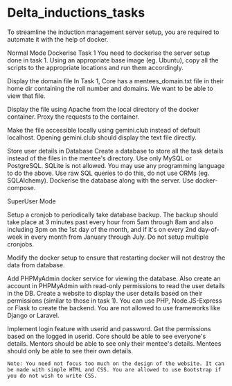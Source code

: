 # Delta_inductions_tasks

To streamline the induction management server setup, you are required to automate it with the help of docker.

Normal Mode
Dockerise Task 1
You need to dockerise the server setup done in task 1.
Using an appropriate base image (eg. Ubuntu), copy all the scripts to the appropriate locations and run them accordingly.

Display the domain file
In Task 1, Core has a mentees_domain.txt file in their home dir containing the roll number and domains. We want to be able to view that file.
  
Display the file using Apache from the local directory of the docker container. Proxy the requests to the container.

Make the file accessible locally using gemini.club instead of default localhost. Opening gemini.club should display the text file directly.

Store user details in Database
Create a database to store all the task details instead of the files in the mentee's directory.
Use only MySQL or PostgreSQL. SQLite is not allowed. You may use any programming language to do the above. Use raw SQL queries to do this, do not use ORMs (eg. SQLAlchemy).
Dockerise the database along with the server. Use docker-compose.


SuperUser Mode


Setup a cronjob to periodically take database backup. The backup should take place at 3 minutes past every hour from 5am through 8am and also including 3pm on the 1st day of the month, and if it's on every 2nd day-of-week in every month from January through July. Do not setup multiple cronjobs.

Modify the docker setup to ensure that restarting docker will not destroy the data from database.

Add PHPMyAdmin docker service for viewing the database. Also create an account in PHPMyAdmin with read-only permissions to read the user details in the DB.
Create a website to display the user details based on their permissions (similar to those in task 1). You can use PHP, Node.JS-Express or Flask to create the backend. You are not allowed to use frameworks like Django or Laravel.

Implement login feature with userid and password. Get the permissions based on the logged in userid.
Core should be able to see everyone's details.
Mentors should be able to see only their mentee's details.
Mentees should only be able to see their own details.

    Note: You need not focus too much on the design of the website. It can be made with simple HTML and CSS. You are allowed to use Bootstrap if you do not wish to write CSS.

